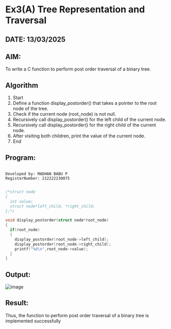 # Ex3(A) Tree Representation and Traversal
## DATE: 13/03/2025
## AIM:
To write a C function to perform post order traversal of a binary tree.

## Algorithm
1. Start
2. Define a function display_postorder() that takes a pointer to the root node of the tree.
3. Check if the current node (root_node) is not null.
4. Recursively call display_postorder() for the left child of the current node.
5. Recursively call display_postorder() for the right child of the current node.
6. After visiting both children, print the value of the current node.
7. End

## Program:
```

Developed by: MADHAN BABU P
RegisterNumber: 212222230075

```
```c

/*struct node
{
  int value;
  struct node*left_child, *right_child;
};*/

void display_postorder(struct node*root_node)
{
  if(root_node)
  {
    display_postorder(root_node->left_child);
    display_postorder(root_node->right_child);
    printf("%d\n",root_node->value);
  }
}

```

## Output:
![image](https://github.com/user-attachments/assets/24de390f-a069-4e29-baa4-bfb4e0f4d760)



## Result:
Thus, the function to perform post order traversal of a binary tree is implemented successfully
